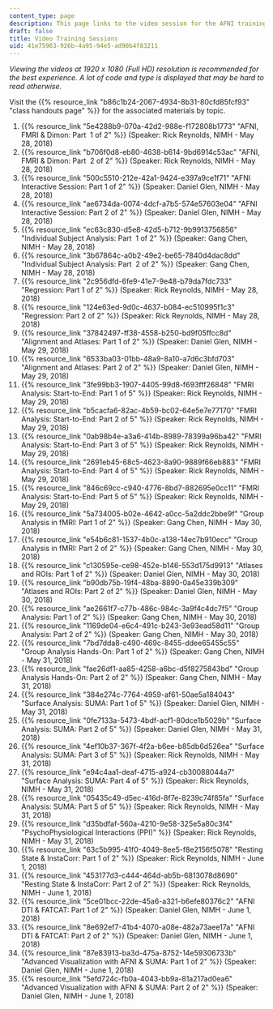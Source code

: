 ```yaml
---
content_type: page
description: This page links to the video session for the AFNI training bootcamp.
draft: false
title: Video Training Sessions
uid: 41e75963-926b-4a95-94e5-ad90b4f83211
---
```

*Viewing the videos at 1920 x 1080 (Full HD) resolution is recommended for the best experience. A lot of code and type is displayed that may be hard to read otherwise.* 

Visit the {{% resource_link "b86c1b24-2067-4934-8b31-80cfd85fcf93" "class handouts page" %}} for the associated materials by topic.

1. {{% resource_link "5e4288b9-070a-42d2-988e-f172808b1773" "AFNI, FMRI & Dimon: Part  1 of 2" %}} (Speaker: Rick Reynolds, NIMH - May 28, 2018)
2. {{% resource_link "b706f0d8-eb80-4638-b614-9bd6914c53ac" "AFNI, FMRI & Dimon: Part  2 of 2" %}} (Speaker: Rick Reynolds, NIMH - May 28, 2018)
3. {{% resource_link "500c5510-212e-42a1-9424-e397a9ce1f71" "AFNI Interactive Session: Part 1 of 2" %}} (Speaker: Daniel Glen, NIMH - May 28, 2018)
4. {{% resource_link "ae6734da-0074-4dcf-a7b5-574e57603e04" "AFNI Interactive Session: Part 2 of 2" %}} (Speaker: Daniel Glen, NIMH - May 28, 2018)
5. {{% resource_link "ec63c830-d5e8-42d5-b712-9b9913756856" "Individual Subject Analysis: Part  1 of 2" %}} (Speaker: Gang Chen, NIMH - May 28, 2018)
6. {{% resource_link "3b67864c-a0b2-49e2-be65-7840d4dac8dd" "Individual Subject Analysis: Part  2 of 2" %}} (Speaker: Gang Chen, NIMH - May 28, 2018)
7. {{% resource_link "2c956dfd-6fe9-41e7-9e48-b79da7fdc733" "Regression: Part 1 of 2" %}} (Speaker: Rick Reynolds, NIMH - May 28, 2018)
8. {{% resource_link "124e63ed-9d0c-4637-b084-ec510995f1c3" "Regression: Part 2 of 2" %}} (Speaker: Rick Reynolds, NIMH - May 28, 2018)
9. {{% resource_link "37842497-ff38-4558-b250-bd9f05ffcc8d" "Alignment and Atlases: Part 1 of 2" %}} (Speaker: Daniel Glen, NIMH - May 29, 2018)
10. {{% resource_link "6533ba03-01bb-48a9-8a10-a7d6c3bfd703" "Alignment and Atlases: Part 2 of 2" %}} (Speaker: Daniel Glen, NIMH - May 29, 2018)
11. {{% resource_link "3fe99bb3-1907-4405-99d8-f693fff26848" "FMRI Analysis: Start-to-End: Part 1 of 5" %}} (Speaker: Rick Reynolds, NIMH - May 29, 2018)
12. {{% resource_link "b5cacfa6-82ac-4b59-bc02-64e5e7e77170" "FMRI Analysis: Start-to-End: Part 2 of 5" %}} (Speaker: Rick Reynolds, NIMH - May 29, 2018)
13. {{% resource_link "0ab98b4e-a3a6-414b-8989-78399a96ba42" "FMRI Analysis: Start-to-End: Part 3 of 5" %}} (Speaker: Rick Reynolds, NIMH - May 29, 2018)
14. {{% resource_link "2691eb45-68c5-4623-8a90-9889f66eb883" "FMRI Analysis: Start-to-End: Part 4 of 5" %}} (Speaker: Rick Reynolds, NIMH - May 29, 2018)
15. {{% resource_link "846c69cc-c940-4776-8bd7-882695e0cc11" "FMRI Analysis: Start-to-End: Part 5 of 5" %}} (Speaker: Rick Reynolds, NIMH - May 29, 2018)
16. {{% resource_link "5a734005-b02e-4642-a0cc-5a2ddc2bbe9f" "Group Analysis in fMRI: Part 1 of 2" %}} (Speaker: Gang Chen, NIMH - May 30, 2018)
17. {{% resource_link "e54b6c81-1537-4b0c-a138-14ec7b910ecc" "Group Analysis in fMRI: Part 2 of 2" %}} (Speaker: Gang Chen, NIMH - May 30, 2018)
18. {{% resource_link "c130595e-ce98-452e-b146-553d175d9913" "Atlases and ROIs: Part 1 of 2" %}} (Speaker: Daniel Glen, NIMH - May 30, 2018)
19. {{% resource_link "b90db75b-19f4-48ba-8890-0a45e339b309" "Atlases and ROIs: Part 2 of 2" %}} (Speaker: Daniel Glen, NIMH - May 30, 2018)
20. {{% resource_link "ae2661f7-c77b-486c-984c-3a9f4c4dc7f5" "Group Analysis: Part 1 of 2" %}} (Speaker: Gang Chen, NIMH - May 30, 2018)
21. {{% resource_link "1169de04-e6c4-491c-b243-3e93ead58d11" "Group Analysis: Part 2 of 2" %}} (Speaker: Gang Chen, NIMH - May 30, 2018)
22. {{% resource_link "7bd7dda8-c490-469c-8455-ddee65455c55" "Group Analysis Hands-On: Part 1 of 2" %}} (Speaker: Gang Chen, NIMH - May 31, 2018)
23. {{% resource_link "fae26df1-aa85-4258-a6bc-d5f8275843bd" "Group Analysis Hands-On: Part 2 of 2" %}} (Speaker: Gang Chen, NIMH - May 31, 2018)
24. {{% resource_link "384e274c-7764-4959-af61-50ae5a184043" "Surface Analysis: SUMA: Part 1 of 5" %}} (Speaker: Daniel Glen, NIMH - May 31, 2018)
25. {{% resource_link "0fe7133a-5473-4bdf-acf1-80dce1b5029b" "Surface Analysis: SUMA: Part 2 of 5" %}} (Speaker: Daniel Glen, NIMH - May 31, 2018)
26. {{% resource_link "4ef10b37-367f-4f2a-b6ee-b85db6d526ea" "Surface Analysis: SUMA: Part 3 of 5" %}} (Speaker: Rick Reynolds, NIMH - May 31, 2018)
27. {{% resource_link "e94c4aa1-deaf-4715-a924-cb30088044a7" "Surface Analysis: SUMA: Part 4 of 5" %}} (Speaker: Rick Reynolds, NIMH - May 31, 2018)
28. {{% resource_link "05435c49-d5ec-416d-8f7e-8239c74f85fa" "Surface Analysis: SUMA: Part 5 of 5" %}} (Speaker: Rick Reynolds, NIMH - May 31, 2018)
29. {{% resource_link "d35bdfaf-560a-4210-9e58-325e5a80c3f4" "PsychoPhysiological Interactions (PPI)" %}} (Speaker: Rick Reynolds, NIMH - May 31, 2018)
30. {{% resource_link "63c5b995-41f0-4049-8ee5-f8e2156f5078" "Resting State & InstaCorr: Part 1 of 2" %}} (Speaker: Rick Reynolds, NIMH - June 1, 2018)
31. {{% resource_link "453177d3-c444-464d-ab5b-6813078d8690" "Resting State & InstaCorr: Part 2 of 2" %}} (Speaker: Rick Reynolds, NIMH - June 1, 2018)
32. {{% resource_link "5ce01bcc-22de-45a6-a321-b6efe80376c2" "AFNI DTI & FATCAT: Part 1 of 2" %}} (Speaker: Daniel Glen, NIMH - June 1, 2018)
33. {{% resource_link "8e692ef7-41b4-4070-a08e-482a73aee17a" "AFNI DTI & FATCAT: Part 2 of 2" %}} (Speaker: Daniel Glen, NIMH - June 1, 2018)
34. {{% resource_link "87e83913-ba3d-475a-8752-14e59306733b" "Advanced Visualization with AFNI & SUMA: Part 1 of 2" %}} (Speaker: Daniel Glen, NIMH - June 1, 2018)
35. {{% resource_link "5efd724c-fb0a-4043-bb9a-81a217ad0ea6" "Advanced Visualization with AFNI & SUMA: Part 2 of 2" %}} (Speaker: Daniel Glen, NIMH - June 1, 2018)